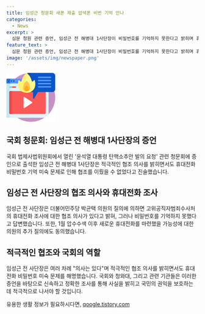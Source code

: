 ```yaml
---
title: 임성근 청문회 새폰 제출 압색폰 비번 기억 안나
categories:
  - News
excerpt: >
  심문 청원 관련 증언, 임성근 전 해병대 1사단장이 비밀번호를 기억하지 못한다고 밝히며 휴대전화 조사 협조 의사를 표명했다. 더불어민주당 박균택 의원의 질의에 의사는 있다. 그러나 기억이 나지 않는다고 전달한 임 전 사단장은 문제를 해결하고 싶다며 새 휴대전화를 전달했다. 박 의원은 국회 전문위원과 함께 휴대전화 내용을 살펴보겠다고 밝혔다.
feature_text: >
  심문 청원 관련 증언, 임성근 전 해병대 1사단장이 비밀번호를 기억하지 못한다고 밝히며 휴대전화 조사 협조 의사를 표명했다. 더불어민주당 박균택 의원의 질의에 의사는 있다. 그러나 기억이 나지 않는다고 전달한 임 전 사단장은 문제를 해결하고 싶다며 새 휴대전화를 전달했다. 박 의원은 국회 전문위원과 함께 휴대전화 내용을 살펴보겠다고 밝혔다.
image: '/assets/img/newspaper.png'
---
```


<p><img src="/assets/img/news.png" alt="rentncar 속보" /></p>

<h2 data-ke-size="size26">국회 청문회: 임성근 전 해병대 1사단장의 증언</h2>

<p>국회 법제사법위원회에서 열린 '윤석열 대통령 탄핵소추안 발의 요청' 관련 청문회에 증인으로 출석한 임성근 전 해병대 1사단장은 적극적인 협조 의사를 밝히면서도 휴대전화 비밀번호 기억 미숙 문제로 인해 협조를 이뤘을 수 없었다고 진술했습니다.</p>

<h2 data-ke-size="size26">임성근 전 사단장의 협조 의사와 휴대전화 조사</h2>

<p>임성근 전 사단장은 더불어민주당 박균택 의원의 질의에 의하면 고위공직자범죄수사처의 휴대전화 조사에 대한 협조 의사가 있다고 밝혀, 그러나 비밀번호를 기억하지 못했다고 답변했습니다. 또한, 1월 압수수색 이후 새로운 휴대전화를 마련했을 가능성에 대한 의원의 추가 질의에도 동의했습니다.</p>

<h2 data-ke-size="size26">적극적인 협조와 국회의 역할</h2>

<p>임성근 전 사단장은 여러 차례 "의사는 있다"며 적극적인 협조 의사를 밝히면서도 휴대전화 비밀번호 미숙 문제를 해명했습니다. 국회와 청와대, 그리고 관련 기관들은 이러한 증언을 바탕으로 신속하고 정확한 조사를 통해 사실을 밝히고 국민의 권익을 보호하는 데 적극적으로 나서야 할 것입니다. </p>

<p data-ke-size="size16"></p>
유용한 생활 정보가 필요하시다면, <a href="https://qoogle.tistory.com" rel="dofollow">qoogle.tistory.com</a>



